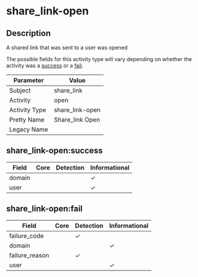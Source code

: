 share_link-open
===============

Description
-----------
A shared link that was sent to a user was opened

The possible fields for this activity type will vary depending on whether the activity was a [success](#share_link-opensuccess) or a [fail](#share_link-openfail).

| Parameter     | Value           |
| ------------- | --------------- |
| Subject       | share_link      |
| Activity      | open            |
| Activity Type | share_link-open |
| Pretty Name   | Share_link Open |
| Legacy Name   |                 |

share_link-open:success
-----------------------

| Field  | Core | Detection | Informational |
| ------ | ---- | --------- | ------------- |
| domain |      |           | &#10003;      |
| user   |      |           | &#10003;      |

share_link-open:fail
--------------------

| Field          | Core | Detection | Informational |
| -------------- | ---- | --------- | ------------- |
| failure_code   |      | &#10003;  |               |
| domain         |      |           | &#10003;      |
| failure_reason |      | &#10003;  |               |
| user           |      |           | &#10003;      |